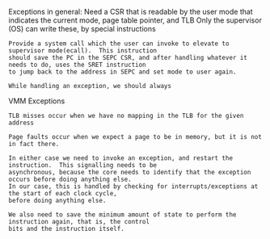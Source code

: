 Exceptions in general:
	Need a CSR that is readable by the user mode that indicates the current mode, page table pointer, and TLB
	Only the supervisor (OS) can write these, by special instructions

	Provide a system call which the user can invoke to elevate to supervisor mode(ecall).  This instruction
	should save the PC in the SEPC CSR, and after handling whatever it needs to do, uses the SRET instruction
	to jump back to the address in SEPC and set mode to user again.

	While handling an exception, we should always 

VMM Exceptions

	TLB misses occur when we have no mapping in the TLB for the given address

	Page faults occur when we expect a page to be in memory, but it is not in fact there.

	In either case we need to invoke an exception, and restart the instruction.  This signalling needs to be
	asynchronous, because the core needs to identify that the exception occurs before doing anything else.
	In our case, this is handled by checking for interrupts/exceptions at the start of each clock cycle,
	before doing anything else.

	We also need to save the minimum amount of state to perform the instruction again, that is, the control
	bits and the instruction itself.
